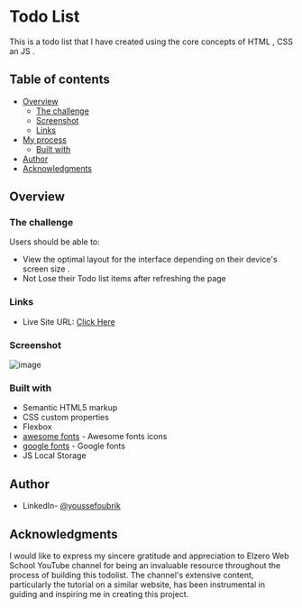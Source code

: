 # Todo List

This is a todo list  that I have created using the core concepts of HTML , CSS an JS .

## Table of contents

- [Overview](#overview)
  - [The challenge](#the-challenge)
  - [Screenshot](#screenshot)
  - [Links](#links)
- [My process](#my-process)
  - [Built with](#built-with)
- [Author](#author)
- [Acknowledgments](#acknowledgments)

## Overview

### The challenge

Users should be able to:

- View the optimal layout for the interface depending on their device's screen size .
- Not Lose their Todo list items after refreshing the page
### Links

- Live Site URL: [Click Here](https://oubrikyoussef.github.io/todo-list/)

### Screenshot

![image](https://github.com/oubrikyoussef/todo-list/assets/133607377/a97ccea3-c52e-42a7-ba29-1474a6613cb8)

### Built with

- Semantic HTML5 markup
- CSS custom properties
- Flexbox
- [awesome fonts](https://fontawesome.com/) - Awesome fonts icons
- [google fonts](https://fonts.google.com/) - Google fonts
- JS Local Storage

## Author

- LinkedIn- [@youssefoubrik](https://www.linkedin.com/in/youssefoubrik/)

## Acknowledgments

I would like to express my sincere gratitude and appreciation to Elzero Web School YouTube channel for being an invaluable resource throughout the process of building this todolist. The channel's extensive content, particularly the tutorial on a similar website, has been instrumental in guiding and inspiring me in creating this project.
